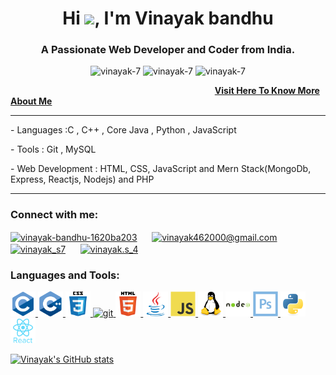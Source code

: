 <h1 align="center">Hi <img src="https://github.com/TheDudeThatCode/TheDudeThatCode/blob/master/Assets/Hi.gif" width="40px">, I'm Vinayak bandhu</h1>
<h3 align="center">A Passionate Web Developer and Coder from India.</h3>

<p align="center"> <img src="https://komarev.com/ghpvc/?username=vinayak-7&label=Profile%20views&color=0e75b6&style=flat" alt="vinayak-7" />&nbsp;<img src="https://img.shields.io/badge/CODING-%3A%3A%20love-red" alt="vinayak-7" />&nbsp;<img src="https://camo.githubusercontent.com/7d880f217d558a5183c9af2332c2517b00a6c4ff0b29297bd6881dd5bf867887/68747470733a2f2f696d672e736869656c64732e696f2f62616467652f726174696e672d2545322539382538352545322539382538352545322539382538352545322539382538352545322539382538362d627269676874677265656e" alt="vinayak-7" /> </p>

&nbsp;&nbsp;&nbsp;&nbsp;&nbsp;&nbsp;&nbsp;&nbsp;&nbsp;&nbsp;&nbsp;&nbsp;&nbsp;&nbsp;&nbsp;&nbsp;&nbsp;&nbsp;&nbsp;&nbsp;&nbsp;&nbsp;&nbsp;&nbsp;&nbsp;&nbsp;&nbsp;&nbsp;&nbsp;&nbsp;&nbsp;&nbsp;&nbsp;&nbsp;&nbsp;&nbsp;&nbsp;&nbsp;&nbsp;&nbsp;&nbsp;&nbsp;&nbsp;&nbsp;&nbsp;&nbsp;&nbsp;&nbsp;&nbsp;&nbsp;&nbsp;&nbsp;&nbsp;&nbsp;&nbsp;&nbsp;&nbsp;&nbsp;&nbsp;&nbsp;&nbsp;&nbsp;&nbsp;&nbsp;&nbsp;&nbsp;&nbsp;&nbsp;&nbsp;&nbsp;&nbsp;&nbsp;&nbsp;&nbsp;&nbsp;&nbsp;&nbsp;&nbsp;&nbsp;&nbsp;&nbsp;&nbsp; **[Visit Here To Know More About Me](https://vinayak-7.github.io/portfolio/)**

<hr>
<div>
<p>- Languages :C , C++ , Core Java , Python , JavaScript</p>
  <p>- Tools : Git , MySQL</p>
  <p>- Web Development : HTML, CSS, JavaScript and Mern Stack(MongoDb, Express, Reactjs, Nodejs) and PHP
</p>

</div>
<hr>
<h3 align="left">Connect with me:</h3>
<p align="left">
<a href="https://www.linkedin.com/in/vinayak-bandhu-1620ba203/" target="_blank"><img align="center" src="https://cdn.jsdelivr.net/npm/simple-icons@3.0.1/icons/linkedin.svg" alt="vinayak-bandhu-1620ba203" height="30" width="40" /></a>&nbsp;&nbsp;&nbsp;&nbsp;&nbsp;
<a href="https://fb.com/vinayak462000@gmail.com" target="_blank"><img align="center" src="https://cdn.jsdelivr.net/npm/simple-icons@3.0.1/icons/facebook.svg" alt="vinayak462000@gmail.com" height="30" width="40" /></a>&nbsp;&nbsp;&nbsp;&nbsp;&nbsp;
<a href="https://twitter.com/vinayak_s7" target="_blank"><img align="center" src="https://cdn.jsdelivr.net/npm/simple-icons@3.0.1/icons/twitter.svg" alt="vinayak_s7" height="30" width="40" /></a>&nbsp;&nbsp;&nbsp;&nbsp;&nbsp;
<a href="https://www.instagram.com/vinayak.s_4/" target="_blank"><img align="center" src="https://cdn.jsdelivr.net/npm/simple-icons@3.0.1/icons/instagram.svg" alt="vinayak.s_4" height="30" width="40" /></a>&nbsp;&nbsp;&nbsp;&nbsp;&nbsp;
</p>

<h3 align="left">Languages and Tools:</h3>
<p align="left"> <a href="https://www.cprogramming.com/" target="_blank"> <img src="https://raw.githubusercontent.com/devicons/devicon/master/icons/c/c-original.svg" alt="c" width="40" height="40"/> </a> <a href="https://www.w3schools.com/cpp/" target="_blank"> <img src="https://raw.githubusercontent.com/devicons/devicon/master/icons/cplusplus/cplusplus-original.svg" alt="cplusplus" width="40" height="40"/> </a> <a href="https://www.w3schools.com/css/" target="_blank"> <img src="https://raw.githubusercontent.com/devicons/devicon/master/icons/css3/css3-original-wordmark.svg" alt="css3" width="40" height="40"/> </a> <a href="https://git-scm.com/" target="_blank"> <img src="https://www.vectorlogo.zone/logos/git-scm/git-scm-icon.svg" alt="git" width="40" height="40"/> </a> <a href="https://www.w3.org/html/" target="_blank"> <img src="https://raw.githubusercontent.com/devicons/devicon/master/icons/html5/html5-original-wordmark.svg" alt="html5" width="40" height="40"/> </a> <a href="https://www.java.com" target="_blank"> <img src="https://raw.githubusercontent.com/devicons/devicon/master/icons/java/java-original.svg" alt="java" width="40" height="40"/> </a> <a href="https://developer.mozilla.org/en-US/docs/Web/JavaScript" target="_blank"> <img src="https://raw.githubusercontent.com/devicons/devicon/master/icons/javascript/javascript-original.svg" alt="javascript" width="40" height="40"/> </a> <a href="https://www.linux.org/" target="_blank"> <img src="https://raw.githubusercontent.com/devicons/devicon/master/icons/linux/linux-original.svg" alt="linux" width="40" height="40"/> </a> <a href="https://nodejs.org" target="_blank"> <img src="https://raw.githubusercontent.com/devicons/devicon/master/icons/nodejs/nodejs-original-wordmark.svg" alt="nodejs" width="40" height="40"/> </a> <a href="https://www.photoshop.com/en" target="_blank"> <img src="https://raw.githubusercontent.com/devicons/devicon/master/icons/photoshop/photoshop-line.svg" alt="photoshop" width="40" height="40"/> </a> <a href="https://www.python.org" target="_blank"> <img src="https://raw.githubusercontent.com/devicons/devicon/master/icons/python/python-original.svg" alt="python" width="40" height="40"/> </a> <a href="https://reactjs.org/" target="_blank"> <img src="https://raw.githubusercontent.com/devicons/devicon/master/icons/react/react-original-wordmark.svg" alt="react" width="40" height="40"/> </a> </p>

[![Vinayak's GitHub stats](https://github-readme-stats.vercel.app/api?username=vinayak-7&show_icons=true&theme=radical)](https://github.com/vinayak-7/github-readme-stats)
